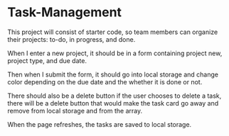 # Task-Management

This project will consist of starter code, so team members can organize their projects: to-do, in progress, and done.

When I enter a new project, it should be in a form containing project new, project type, and due date.

Then when I submit the form, it should go into local storage and change color depending on the due date and the whether it is done or not.  

There should also be a delete button if the user chooses to delete a task, there will be a delete button that would make the task card go away and remove from local storage and from the array.

When the page refreshes, the tasks are saved to local storage.
